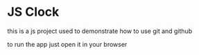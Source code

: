 # JS Clock

this is a js project used to demonstrate how to use git and github

to run the app just open it in your browser